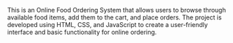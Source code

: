 This is an Online Food Ordering System that allows users to browse through available food items, add them to the cart, and place orders. The project is developed using HTML, CSS, and JavaScript to create a user-friendly interface and basic functionality for online ordering.

